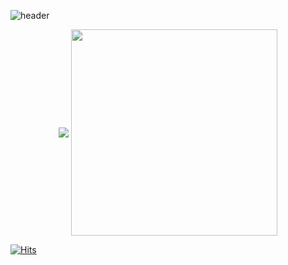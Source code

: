 
<!--
**kmonguu/kmonguu** is a ✨ _special_ ✨ repository because its `README.md` (this file) appears on your GitHub profile.

Here are some ideas to get you started:

- 🔭 I’m currently working on ...
- 🌱 I’m currently learning ...
- 👯 I’m looking to collaborate on ...
- 🤔 I’m looking for help with ...
- 💬 Ask me about ...
- 📫 How to reach me: ...
- 😄 Pronouns: ...
- ⚡ Fun fact: ...
-->

![header](https://capsule-render.vercel.app/api?type=waving&&color=auto&height=300&section=header&text=KIM&nbsp;NAYEON&fontSize=90&fontColor=e8e4e4)

<div align="center">
 <img align="center" src="https://github-readme-stats.vercel.app/api?username=kmonguu&theme=flag-india&show_icons=true" />
 <img align="center" src="http://mazassumnida.wtf/api/generate_badge?boj=kmonguu" width="330" />
</div>

[![Hits](https://hits.seeyoufarm.com/api/count/incr/badge.svg?url=https%3A%2F%2Fgithub.com%2Fkmonguu&count_bg=%23FFCF9F&title_bg=%238C8C8C&icon=&icon_color=%23E7E7E7&title=hits&edge_flat=false)](https://hits.seeyoufarm.com)

